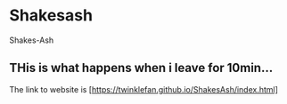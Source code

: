 # Shakesash
Shakes-Ash

## THis is what happens when i leave for 10min...

The link to website is [https://twinklefan.github.io/ShakesAsh/index.html]
